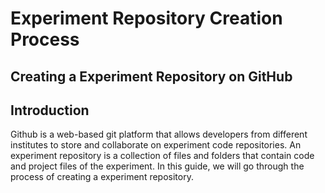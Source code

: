 # Experiment Repository Creation Process

## Creating a Experiment Repository on GitHub

## Introduction
Github is a web-based git platform that allows developers from different institutes to store and collaborate on experiment code repositories. An experiment repository is a collection of files and folders that contain code and project files of the experiment. In this guide, we will go through the process of creating a experiment repository.
